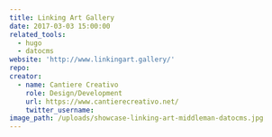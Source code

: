 ```yaml
---
title: Linking Art Gallery
date: 2017-03-03 15:00:00
related_tools:
  - hugo
  - datocms
website: 'http://www.linkingart.gallery/'
repo:
creator:
  - name: Cantiere Creativo
    role: Design/Development
    url: https://www.cantierecreativo.net/
    twitter_username:
image_path: /uploads/showcase-linking-art-middleman-datocms.jpg
---
```

